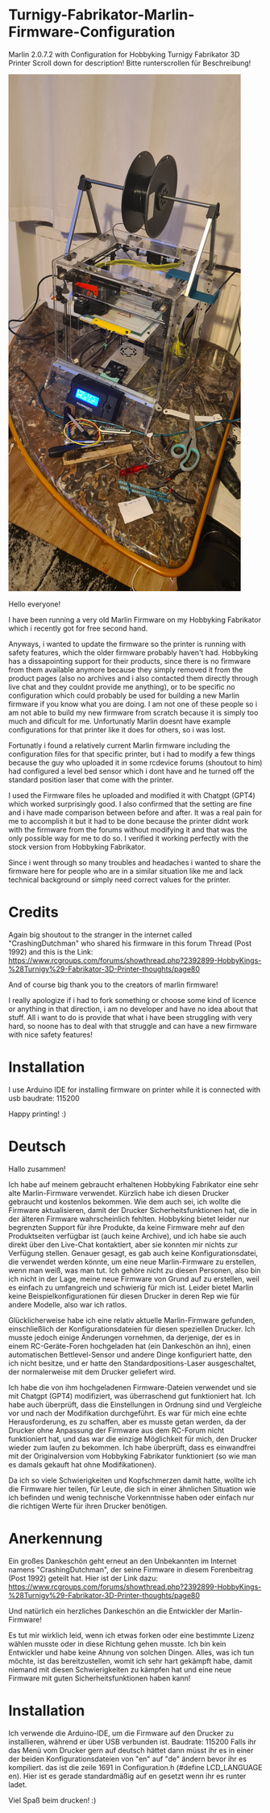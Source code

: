 # Turnigy-Fabrikator-Marlin-Firmware-Configuration
Marlin 2.0.7.2 with Configuration for Hobbyking Turnigy Fabrikator 3D Printer
Scroll down for description! Bitte runterscrollen für Beschreibung!

![Image of the firmware on my printer](https://github.com/PsychoOW/Turnigy-Fabrikator-Marlin-Firmware-Configuration/blob/dceccebcfb65cfd73bf5b9d5f1598f8bca9b0bf3/20240126_224422.jpg)

Hello everyone!

I have been running a very old Marlin Firmware on my Hobbyking Fabrikator which i recently got for free second hand.

Anyways, i wanted to update the firmware so the printer is running with safety features, which the older firmware probably haven't had.
Hobbyking has a dissapointing support for their products, since there is no firmware from them available anymore because they simply removed it from the product pages (also no archives and i also contacted them directly through live chat and they couldnt provide me anything), or to be specific no configuration which could probably be used for building a new Marlin firmware if you know what you are doing. I am not one of these people so i am not able to build my new firmware from scratch because it is simply too much and dificult for me. Unfortunatly Marlin doesnt have example configurations for that printer like it does for others, so i was lost.

Fortunatly i found a relatively current Marlin firmware including the configuration files for that specific printer, but i had to modify a few things because the guy who uploaded it in some rcdevice forums (shoutout to him) had configured a level bed sensor which i dont have and he turned off the standard position laser that come with the printer.

I used the Firmware files he uploaded and modified it with Chatgpt (GPT4) which worked surprisingly good. I also confirmed that the setting are fine and i have made comparison between before and after. It was a real pain for me to accomplish it but it had to be done because the printer didnt work with the firmware from the forums without modifying it and that was the only possible way for me to do so. I verified it working perfectly with the stock version from Hobbyking Fabrikator.

Since i went through so many troubles and headaches i wanted to share the firmware here for people who are in a similar situation like me and lack technical background or simply need correct values for the printer. 

# Credits
Again big shoutout to the stranger in the internet called "CrashingDutchman" who shared his firmware in this forum Thread (Post 1992) and this is the Link:
https://www.rcgroups.com/forums/showthread.php?2392899-HobbyKings-%28Turnigy%29-Fabrikator-3D-Printer-thoughts/page80

And of course big thank you to the creators of marlin firmware!

I really apologize if i had to fork something or choose some kind of licence or anything in that direction, i am no developer and have no idea about that stuff. All i want to do is provide that what i have been struggling with very hard, so noone has to deal with that struggle and can have a new firmware with nice safety features!

# Installation
I use Arduino IDE for installing firmware on printer while it is connected with usb
baudrate: 115200

Happy printing! :)

# Deutsch

Hallo zusammen!

Ich habe auf meinem gebraucht erhaltenen Hobbyking Fabrikator eine sehr alte Marlin-Firmware verwendet. Kürzlich habe ich diesen Drucker gebraucht und kostenlos bekommen. Wie dem auch sei, ich wollte die Firmware aktualisieren, damit der Drucker Sicherheitsfunktionen hat, die in der älteren Firmware wahrscheinlich fehlten. Hobbyking bietet leider nur begrenzten Support für ihre Produkte, da keine Firmware mehr auf den Produktseiten verfügbar ist (auch keine Archive), und ich habe sie auch direkt über den Live-Chat kontaktiert, aber sie konnten mir nichts zur Verfügung stellen. Genauer gesagt, es gab auch keine Konfigurationsdatei, die verwendet werden könnte, um eine neue Marlin-Firmware zu erstellen, wenn man weiß, was man tut. Ich gehöre nicht zu diesen Personen, also bin ich nicht in der Lage, meine neue Firmware von Grund auf zu erstellen, weil es einfach zu umfangreich und schwierig für mich ist. Leider bietet Marlin keine Beispielkonfigurationen für diesen Drucker in deren Rep wie für andere Modelle, also war ich ratlos.

Glücklicherweise habe ich eine relativ aktuelle Marlin-Firmware gefunden, einschließlich der Konfigurationsdateien für diesen speziellen Drucker. Ich musste jedoch einige Änderungen vornehmen, da derjenige, der es in einem RC-Geräte-Foren hochgeladen hat (ein Dankeschön an ihn), einen automatischen Bettlevel-Sensor und andere Dinge konfiguriert hatte, den ich nicht besitze, und er hatte den Standardpositions-Laser ausgeschaltet, der normalerweise mit dem Drucker geliefert wird.

Ich habe die von ihm hochgeladenen Firmware-Dateien verwendet und sie mit Chatgpt (GPT4) modifiziert, was überraschend gut funktioniert hat. Ich habe auch überprüft, dass die Einstellungen in Ordnung sind und Vergleiche vor und nach der Modifikation durchgeführt. Es war für mich eine echte Herausforderung, es zu schaffen, aber es musste getan werden, da der Drucker ohne Anpassung der Firmware aus dem RC-Forum nicht funktioniert hat, und das war die einzige Möglichkeit für mich, den Drucker wieder zum laufen zu bekommen. Ich habe überprüft, dass es einwandfrei mit der Originalversion vom Hobbyking Fabrikator funktioniert (so wie man es damals gekauft hat ohne Modifikationen).

Da ich so viele Schwierigkeiten und Kopfschmerzen damit hatte, wollte ich die Firmware hier teilen, für Leute, die sich in einer ähnlichen Situation wie ich befinden und wenig technische Vorkenntnisse haben oder einfach nur die richtigen Werte für ihren Drucker benötigen.

# Anerkennung

Ein großes Dankeschön geht erneut an den Unbekannten im Internet namens "CrashingDutchman", der seine Firmware in diesem Forenbeitrag (Post 1992) geteilt hat. Hier ist der Link dazu:
https://www.rcgroups.com/forums/showthread.php?2392899-HobbyKings-%28Turnigy%29-Fabrikator-3D-Printer-thoughts/page80

Und natürlich ein herzliches Dankeschön an die Entwickler der Marlin-Firmware!

Es tut mir wirklich leid, wenn ich etwas forken oder eine bestimmte Lizenz wählen musste oder in diese Richtung gehen musste. Ich bin kein Entwickler und habe keine Ahnung von solchen Dingen. Alles, was ich tun möchte, ist das bereitzustellen, womit ich sehr hart gekämpft habe, damit niemand mit diesen Schwierigkeiten zu kämpfen hat und eine neue Firmware mit guten Sicherheitsfunktionen haben kann!

# Installation

Ich verwende die Arduino-IDE, um die Firmware auf den Drucker zu installieren, während er über USB verbunden ist.
Baudrate: 115200
Falls ihr das Menü vom Drucker gern auf deutsch hättet dann müsst ihr es in einer der beiden Konfigurationsdateien von "en" auf "de" ändern bevor ihr es kompiliert. das ist die zeile 1691 in Configuration.h (#define LCD_LANGUAGE en). Hier ist es gerade standardmäßig auf en gesetzt wenn ihr es runter ladet.

Viel Spaß beim drucken! :)
